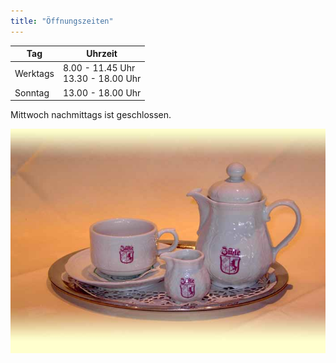 ```yaml
---
title: "Öffnungszeiten"
---
```


| Tag      | Uhrzeit                               |
| -------- | ------------------------------------- |
| Werktags | 8.00 - 11.45 Uhr<br>13.30 - 18.00 Uhr |
| Sonntag  | 13.00 - 18.00 Uhr                     |

Mittwoch nachmittags ist geschlossen.

![Kaffeekanne](/uploads/media/kaffeekanne.jpg)
